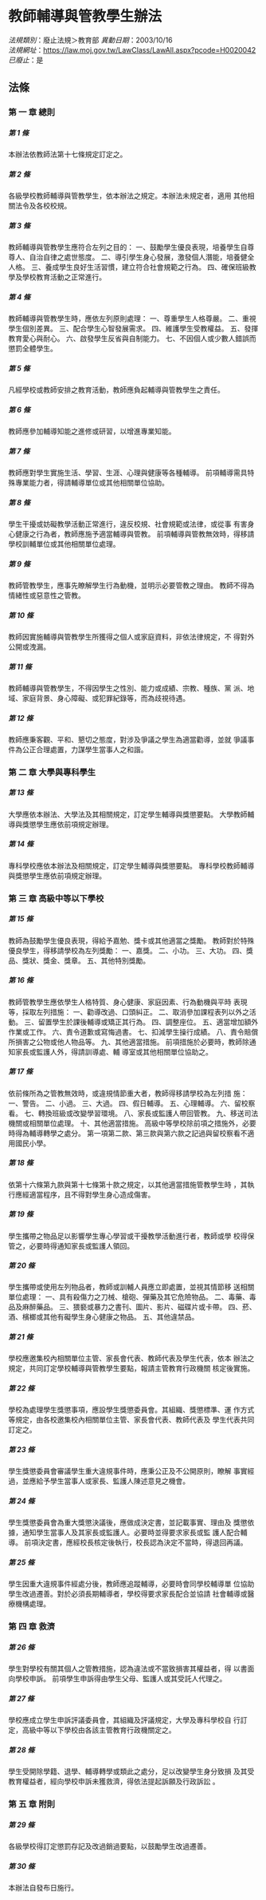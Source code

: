 # 教師輔導與管教學生辦法

*法規類別*：廢止法規＞教育部
*異動日期*：2003/10/16  
*法規網址*：https://law.moj.gov.tw/LawClass/LawAll.aspx?pcode=H0020042
*已廢止*：是


## 法條
### 第 一 章 總則

##### 第 1 條
本辦法依教師法第十七條規定訂定之。

##### 第 2 條
各級學校教師輔導與管教學生，依本辦法之規定。本辦法未規定者，適用
其他相關法令及各校校規。

##### 第 3 條
教師輔導與管教學生應符合左列之目的：
一、鼓勵學生優良表現，培養學生自尊尊人、自治自律之處世態度。
二、導引學生身心發展，激發個人潛能，培養健全人格。
三、養成學生良好生活習慣，建立符合社會規範之行為。
四、確保班級教學及學校教育活動之正常進行。


##### 第 4 條
教師輔導與管教學生時，應依左列原則處理：
一、尊重學生人格尊嚴。
二、重視學生個別差異。
三、配合學生心智發展需求。
四、維護學生受教權益。
五、發揮教育愛心與耐心。
六、啟發學生反省與自制能力。
七、不因個人或少數人錯誤而懲罰全體學生。


##### 第 5 條
凡經學校或教師安排之教育活動，教師應負起輔導與管教學生之責任。

##### 第 6 條
教師應參加輔導知能之進修或研習，以增進專業知能。

##### 第 7 條
教師應對學生實施生活、學習、生涯、心理與健康等各種輔導。
前項輔導需具特殊專業能力者，得請輔導單位或其他相關單位協助。

##### 第 8 條
學生干擾或妨礙教學活動正常進行，違反校規、社會規範或法律，或從事
有害身心健康之行為者，教師應施予適當輔導與管教。
前項輔導與管教無效時，得移請學校訓輔單位或其他相關單位處理。

##### 第 9 條
教師管教學生，應事先瞭解學生行為動機，並明示必要管教之理由。
教師不得為情緒性或惡意性之管教。

##### 第 10 條
教師因實施輔導與管教學生所獲得之個人或家庭資料，非依法律規定，不
得對外公開或洩漏。

##### 第 11 條
教師輔導與管教學生，不得因學生之性別、能力或成績、宗教、種族、黨
派、地域、家庭背景、身心障礙、或犯罪紀錄等，而為歧視待遇。

##### 第 12 條
教師應秉客觀、平和、懇切之態度，對涉及爭議之學生為適當勸導，並就
爭議事件為公正合理處置，力謀學生當事人之和諧。

### 第 二 章 大學與專科學生

##### 第 13 條
大學應依本辦法、大學法及其相關規定，訂定學生輔導與獎懲要點。
大學教師輔導與獎懲學生應依前項規定辦理。

##### 第 14 條
專科學校應依本辦法及相關規定，訂定學生輔導與獎懲要點。
專科學校教師輔導與獎懲學生應依前項規定辦理。

### 第 三 章 高級中等以下學校

##### 第 15 條
教師為鼓勵學生優良表現，得給予嘉勉、獎卡或其他適當之獎勵。
教師對於特殊優良學生，得移請學校為左列獎勵：
一、嘉獎。
二、小功。
三、大功。
四、獎品、獎狀、獎金、獎章。
五、其他特別獎勵。


##### 第 16 條
教師管教學生應依學生人格特質、身心健康、家庭因素、行為動機與平時
表現等，採取左列措施：
一、勸導改過、口頭糾正。
二、取消參加課程表列以外之活動。
三、留置學生於課後輔導或矯正其行為。
四、調整座位。
五、適當增加額外作業或工作。
六、責令道歉或寫悔過書。
七、扣減學生操行成績。
八、責令賠償所損害之公物或他人物品等。
九、其他適當措施。
前項措施於必要時，教師除通知家長或監護人外，得請訓導處、輔
導室或其他相關單位協助之。


##### 第 17 條
依前條所為之管教無效時，或違規情節重大者，教師得移請學校為左列措
施：
一、警告。
二、小過。
三、大過。
四、假日輔導。
五、心理輔導。
六、留校察看。
七、轉換班級或改變學習環境。
八、家長或監護人帶回管教。
九、移送司法機關或相關單位處理。
十、其他適當措施。
高級中等學校除前項之措施外，必要時得為輔導轉學之處分。
第一項第二款、第三款與第六款之記過與留校察看不適用國民小學。

##### 第 18 條
依第十六條第九款與第十七條第十款之規定，以其他適當措施管教學生時
，其執行應經適當程序，且不得對學生身心造成傷害。

##### 第 19 條
學生攜帶之物品足以影響學生專心學習或干擾教學活動進行者，教師或學
校得保管之，必要時得通知家長或監護人領回。

##### 第 20 條
學生攜帶或使用左列物品者，教師或訓輔人員應立即處置，並視其情節移
送相關單位處理：
一、具有殺傷力之刀械、槍砲、彈藥及其它危險物品。
二、毒藥、毒品及麻醉藥品。
三、猥褻或暴力之書刊、圖片、影片、磁碟片或卡帶。
四、菸、酒、檳榔或其他有礙學生身心健康之物品。
五、其他違禁品。


##### 第 21 條
學校應邀集校內相關單位主管、家長會代表、教師代表及學生代表，依本
辦法之規定，共同訂定學校輔導與管教學生要點，報請主管教育行政機關
核定後實施。

##### 第 22 條
學校為處理學生獎懲事項，應設學生獎懲委員會。其組織、獎懲標準、運
作方式等規定，由各校邀集校內相關單位主管、家長會代表、教師代表及
學生代表共同訂定之。

##### 第 23 條
學生獎懲委員會審議學生重大違規事件時，應秉公正及不公開原則，瞭解
事實經過，並應給予學生當事人或家長、監護人陳述意見之機會。

##### 第 24 條
學生獎懲委員會為重大獎懲決議後，應做成決定書，並記載事實、理由及
獎懲依據，通知學生當事人及其家長或監護人。必要時並得要求家長或監
護人配合輔導。
前項決定書，應經校長核定後執行，校長認為決定不當時，得退回再議。

##### 第 25 條
學生因重大違規事件經處分後，教師應追蹤輔導，必要時會同學校輔導單
位協助學生改過遷善。對於必須長期輔導者，學校得要求家長配合並協請
社會輔導或醫療機構處理。

### 第 四 章 救濟

##### 第 26 條
學生對學校有關其個人之管教措施，認為違法或不當致損害其權益者，得
以書面向學校申訴。
前項學生申訴得由學生父母、監護人或其受託人代理之。


##### 第 27 條
學校應成立學生申訴評議委員會，其組織及評議規定，大學及專科學校自
行訂定，高級中等以下學校由各該主管教育行政機關定之。


##### 第 28 條
學生受開除學籍、退學、輔導轉學或類此之處分，足以改變學生身分致損
及其受教育權益者，經向學校申訴未獲救濟，得依法提起訴願及行政訴訟
。


### 第 五 章 附則

##### 第 29 條
各級學校得訂定懲罰存記及改過銷過要點，以鼓勵學生改過遷善。

##### 第 30 條
本辦法自發布日施行。


